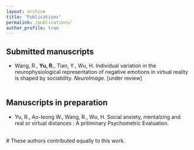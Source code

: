 ```yaml
---
layout: archive
title: "Publications"
permalink: /publications/
author_profile: true
---
```



## Submitted manuscripts

- Wang, R., **Yu, R.**, Tian, Y., Wu, H. Individual variation in the neurophysiological representation of negative emotions in virtual reality is shaped by sociability. *NeuroImage*. [under review]<br><br>


## Manuscripts in preparation

- Yu, R., Ao-Ieong W., Wang, R., Wu, H. Social anxiety, mentalzing and real or virtual distances : A priliminary Psychometric Evaluation. <br><br>

\# These authors contributed equally to this work.<br>
